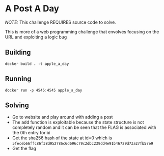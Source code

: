 # A Post A Day

*NOTE:* This challenge REQUIRES source code to solve.

This is more of a web programming challenge that envolves focusing on the URL and exploiting a logic bug

## Building

```
docker build . -t apple_a_day
```

## Running

```
docker run -p 4545:4545 apple_a_day
```

## Solving

- Go to website and play around with adding a post
- The add function is exploitable because the state structure is not completely random and it can be seen that the FLAG is associated with the 0th entry for id
- Get the sha256 hash of the state at id=0 which is `5feceb66ffc86f38d952786c6d696c79c2dbc239dd4e91b46729d73a27fb57e9`
- Get the flag
